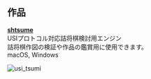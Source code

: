 ## 作品

[**shtsume**](https://github.com/hkijin/shtsume/releases/tag/v1.0.0)  
USIプロトコル対応詰将棋検討用エンジン  
詰将棋作図の検証や作品の鑑賞用に使用できます。  
macOS, Windows  
  
![usi_tsumi](https://user-images.githubusercontent.com/99144736/198816397-832ae920-0ee0-4b59-ba14-c38dd0b30d68.png)
